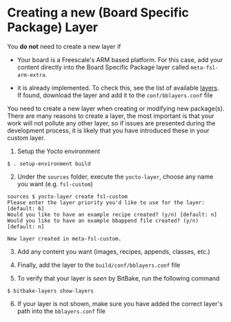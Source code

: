 # Creating a new (Board Specific Package) Layer

You **do not** need to create a new layer if

* Your board is a Freescale's ARM based platform. For this case, add your content
directly into the Board Specific Package layer called `meta-fsl-arm-extra`. 

* it is already implemented. To check this, see the list of available [layers](http://layers.openembedded.org/layerindex/layers/). If found, download the layer and add it to the `conf/bblayers.conf` file


You need to create a new layer when creating or modifying new package(s). There are many 
reasons to create a layer, the most important is that your work will not pollute any other
layer, so if issues are presented during the development process, it is likely that you
have introduced these in your custom layer.


1. Setup the Yocto environment

~~~~{.bash}
$ . setup-environment build
~~~~

2. Under the `sources` folder, execute the `yocto-layer`, choose any name you want 
(e.g. `fsl-custom`)


~~~~{.bash}
sources $ yocto-layer create fsl-custom
Please enter the layer priority you'd like to use for the layer: [default: 6] 
Would you like to have an example recipe created? (y/n) [default: n] 
Would you like to have an example bbappend file created? (y/n) [default: n] 

New layer created in meta-fsl-custom.
~~~~

3. Add any content you want (images, recipes, appends, classes, etc.)

4. Finally, add the layer to the `build/conf/bblayers.conf` file

5. To verify that your layer is *seen* by BitBake, run the following command

~~~~{.bash}
$ bitbake-layers show-layers
~~~~

6. If your layer is not shown, make sure you have added the correct layer's path
into the `bblayers.conf` file
